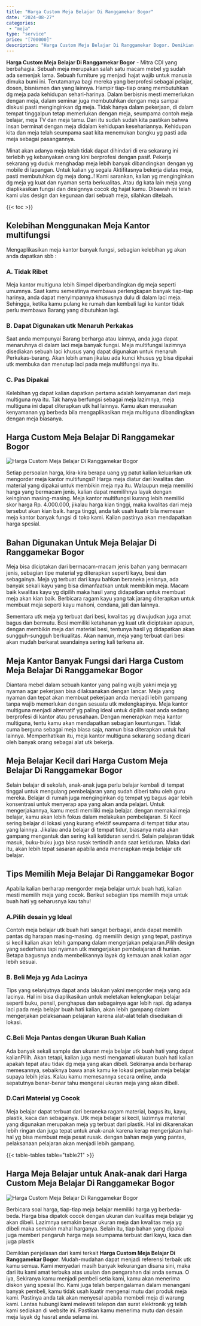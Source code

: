```yaml
---
title: "Harga Custom Meja Belajar Di Ranggamekar Bogor"
date: "2024-08-27"
categories:
 - "meja"
type: "service"
price: "[700000]"
description: "Harga Custom Meja Belajar Di Ranggamekar Bogor. Demikian penjelasan dari kami terkait **Harga Custom Meja Belajar Di Ranggamekar Bogor**. Mudah-mudahan dapat..."
---
```


**Harga Custom Meja Belajar Di Ranggamekar Bogor** - Mitra CDI yang berbahagia. Sebuah meja merupakan salah satu macam mebel yg sudah ada semenjak lama. Sebuah furniture yg menjadi hajat wajib untuk manusia dimuka bumi ini. Terutamanya bagi mereka yang berprofesi sebagai pelajar, dosen, bisnismen dan yang lainnya. Hampir tiap-tiap orang membutuhkan dg meja pada kehidupan sehari-harinya. Dalam berbisnis mesti memerlukan dengan meja, dalam seminar juga membutuhkan dengan meja sampai diskusi pasti menginginkan dg meja. Tidak hanya dalam pekerjaan, di dalam tempat tinggalpun tetap memerlukan dengan meja, seumpama contoh meja belajar, meja TV dan meja tamu. Dari itu sudah sudah kita pastikan bahwa insan berminat dengan meja didalam kehidupan kesehariannya. Kehidupan kita dan meja telah seumpama saat kita menemukan bangku yg pasti ada meja sebagai pasangannya.

Minat akan adanya meja telah tidak dapat dihindari di era sekarang ini terlebih yg kebanyakan orang kini berprofesi dengan pasif. Pekerja sekarang yg duduk menghadap meja lebih banyak dibandingkan dengan yg mobile di lapangan. Untuk kalian yg segala Aktifitasnya bekerja diatas meja, pasti membutuhkan dg meja dong..! Kami sarankan, kalian yg menginginkan dg meja yg kuat dan nyaman serta berkualitas. Atau dg kata lain meja yang diaplikasikan fungsi dan designnya cocok dg hajat kamu. Dibawah ini telah kami ulas design dan kegunaan dari sebuah meja, silahkan ditelaah.

{{< toc >}}

## Kelebihan Menggunakan Meja Kantor multifungsi

Mengaplikasikan meja kantor banyak fungsi, sebagian kelebihan yg akan anda dapatkan sbb :

### A. Tidak Ribet

Meja kantor multiguna lebih Simpel diperbandingkan dg meja seperti umumnya. Saat kamu semestinya membawa perlengkapan banyak tiap-tiap harinya, anda dapat menyimpannya khususnya dulu di dalam laci meja. Sehingga, ketika kamu pulang ke rumah dan kembali lagi ke kantor tidak perlu membawa Barang yang dibutuhkan lagi.

### B. Dapat Digunakan utk Menaruh Perkakas

Saat anda mempunyai Barang berharga atau lainnya, anda juga dapat menaruhnya di dalam laci meja banyak fungsi. Meja multifungsi lazimnya disediakan sebuah laci khusus yang dapat digunakan untuk menaruh Perkakas-barang. Akan lebih aman jikalau ada kunci khusus yg bisa dipakai utk membuka dan menutup laci pada meja multifungsi nya itu.

### C. Pas Dipakai

Kelebihan yg dapat kalian dapatkan pertama adalah kenyamanan dari meja multiguna nya itu. Tak hanya berfungsi sebagai meja lazimnya, meja multiguna ini dapat diterapkan utk hal lainnya. Kamu akan merasakan kenyamanan yg berbeda bila mengaplikasikan meja multiguna dibandingkan dengan meja biasanya.

## Harga Custom Meja Belajar Di Ranggamekar Bogor

![Harga Custom Meja Belajar Di Ranggamekar Bogor](/images/meja/meja-dewasa-024.jpg)

Setiap persoalan harga, kira-kira berapa uang yg patut kalian keluarkan utk mengorder meja kantor multifungsi? Harga meja diatur dari kwalitas dan material yang dipakai untuk membikin meja nya itu. Walaupun meja memiliki harga yang bermacam jenis, kalian dapat memilihnya layak dengan keinginan masing-masing. Meja kantor multifungsi kurang lebih memiliki skor harga Rp. 4.000.000, jikalau harga kian tinggi, maka kwalitas dari meja tersebut akan kian baik. harga tinggi, anda tak usah kuatir bila memesan meja kantor banyak fungsi di toko kami. Kalian pastinya akan mendapatkan harga spesial.

## Bahan Digunakan Untuk Meja Belajar Di Ranggamekar Bogor

Meja bisa diciptakan dari bermacam-macam jenis bahan yang bermacam jenis, sebagian tipe material yg diterapkan seperti kayu, besi dan sebagainya. Meja yg terbuat dari kayu bahkan beraneka jenisnya, ada banyak sekali kayu yang bisa dimanfaatkan untuk membikin meja. Macam baik kwalitas kayu yg dipilih maka hasil yang didapatkan untuk membuat meja akan kian baik. Berbicara ragam kayu yang tak jarang diterapkan untuk membuat meja seperti kayu mahoni, cendana, jati dan lainnya.

Sementara utk meja yg terbuat dari besi, kwalitas yg diwujudkan juga amat bagus dan bermutu. Besi memiliki ketahanan yg kuat utk diciptakan apapun, dengan membikin meja dari material besi, tentunya hasil yg didapatkan akan sungguh-sungguh berkualitas. Akan namun, meja yang terbuat dari besi akan mudah berkarat seandainya sering kali terkena air.

## Meja Kantor Banyak Fungsi dari Harga Custom Meja Belajar Di Ranggamekar Bogor

Diantara mebel dalam sebuah kantor yang paling wajib yakni meja yg nyaman agar pekerjaan bisa dilaksanakan dengan lancar. Meja yang nyaman dan tepat akan membuat pekerjaan anda menjadi lebih gampang tanpa wajib memerlukan dengan sesuatu utk melengkapinya. Meja kantor multiguna menjadi alternatif yg paling ideal untuk dipilih saat anda sedang berprofesi di kantor atau perusahaan. Dengan menerapkan meja kantor multiguna, tentu kamu akan mendapatkan sebagian keuntungan. Tidak cuma berguna sebagai meja biasa saja, namun bisa diterapkan untuk hal lainnya. Memperhatikan itu, meja kantor multiguna sekarang sedang dicari oleh banyak orang sebagai alat utk bekerja.

## Meja Belajar Kecil dari Harga Custom Meja Belajar Di Ranggamekar Bogor

Selain belajar di sekolah, anak-anak juga perlu belajar kembali di tempat tinggal untuk mengulang pembelajaran yang sudah diberi tahu oleh guru mereka. Belajar di rumah juga menginginkan dg tempat yg bagus agar lebih konsentrasi untuk menyerap apa yang akan anda pelajari. Untuk mengerjakannya, kamu mesti memiliki meja belajar. dengan memakai meja belajar, kamu akan lebih fokus dalam melakukan pembelajaran. Si Kecil sering belajar di lokasi yang kurang efektif seumpama di tempat tidur atau yang lainnya. Jikalau anda belajar di tempat tidur, biasanya mata akan gampang mengantuk dan sering kali ketiduran sendiri. Selain pelajaran tidak masuk, buku-buku juga bisa rusak tertindih anda saat ketiduran. Maka dari itu, akan lebih tepat sasaran apabila anda menerapkan meja belajar utk belajar.

## Tips Memilih Meja Belajar Di Ranggamekar Bogor

Apabila kalian berharap mengorder meja belajar untuk buah hati, kalian mesti memilih meja yang cocok. Berikut sebagian tips memilih meja untuk buah hati yg seharusnya kau tahu!

### A.Pilih desain yg Ideal

Contoh meja belajar utk buah hati sangat berbagai, anda dapat memilih pantas dg harapan masing-masing. dg memilih design yang tepat, pastinya si kecil kalian akan lebih gampang dalam mengerjakan pelajaran.Pilih design yang sederhana tapi nyaman utk mengerjakan pembelajaran di hunian. Betapa bagusnya anda membelikannya layak dg kemauan anak kalian agar lebih sesuai.

### B. Beli Meja yg Ada Lacinya

Tips yang selanjutnya dapat anda lakukan yakni mengorder meja yang ada lacinya. Hal ini bisa diaplikasikan untuk meletakan kelengkapan belajar seperti buku, pensil, penghapus dan sebagainya agar lebih rapi. dg adanya laci pada meja belajar buah hati kalian, akan lebih gampang dalam mengerjakan pelaksanaan pelajaran karena alat-alat telah disediakan di lokasi.

### C.Beli Meja Pantas dengan Ukuran Buah Kalian

Ada banyak sekali sample dan ukuran meja belajar utk buah hati yang dapat kalianPilih. Akan tetapi, kalian juga mesti mengamati ukuran buah hati kalian apakah tepat atau tidak dg meja yang akan dibeli. Sekiranya anda berharap memesannya, sebaiknya bawa anak kamu ke lokasi penjualan meja belajar supaya lebih jelas. Kalau kamu memesannya secara online, anda sepatutnya benar-benar tahu mengenai ukuran meja yang akan dibeli.

### D.Cari Material yg Cocok

Meja belajar dapat terbuat dari beraneka ragam material, bagus itu, kayu, plastik, kaca dan sebagainya. Utk meja belajar si kecil, lazimnya material yang digunakan merupakan meja yg terbuat dari plastik. Hal ini dikarenakan lebih ringan dan juga tepat untuk anak-anak karena kerap mengerjakan hal-hal yg bisa membuat meja pesat rusak. dengan bahan meja yang pantas, pelaksanaan pelajaran akan menjadi lebih gampang.

{{< table-tables table="table21" >}}

## Harga Meja Belajar untuk Anak-anak dari Harga Custom Meja Belajar Di Ranggamekar Bogor

![Harga Custom Meja Belajar Di Ranggamekar Bogor](/images/meja/meja-anak-003.jpg)

Berbicara soal harga, tiap-tiap meja belajar memiliki harga yg berbeda-beda. Harga bisa dipatok cocok dengan ukuran dan kualitas meja belajar yg akan dibeli. Lazimnya semakin besar ukuran meja dan kwalitas meja yg dibeli maka semakin mahal harganya. Selain itu, tiap bahan yang dipakai juga memberi pengaruh harga meja seumpama terbuat dari kayu, kaca dan juga plastik

Demikian penjelasan dari kami terkait **Harga Custom Meja Belajar Di Ranggamekar Bogor**. Mudah-mudahan dapat menjadi referensi terbaik utk kamu semua. Kami menyadari masih banyak kekurangan disana sini, maka dari itu kami amat terbuka atas usulan dan pengarahan dai anda semua. O iya, Sekiranya kamu menjadi pembeli setia kami, kamu akan menerima diskon yang spesial lho. Kami juga telah berpengalaman dalam menangani banyak pembeli, kamu tidak usah kuatir mengenai mutu dari produk meja kami. Pastinya anda tak akan menyesal apabila membeli meja di warung kami. Lantas hubungi kami melewati telepon dan surat elektronik yg telah kami sediakan di website ini. Pastikan kamu menerima mutu dan desain meja layak dg hasrat anda selama ini.
